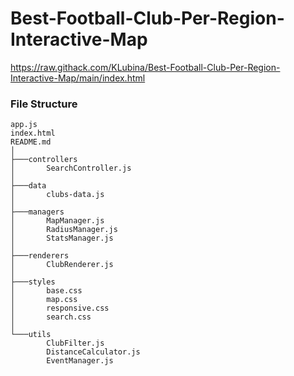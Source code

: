# Best-Football-Club-Per-Region-Interactive-Map

https://raw.githack.com/KLubina/Best-Football-Club-Per-Region-Interactive-Map/main/index.html

### File Structure

```
app.js
index.html
README.md
│
├───controllers
│       SearchController.js
│
├───data
│       clubs-data.js
│
├───managers
│       MapManager.js
│       RadiusManager.js
│       StatsManager.js
│
├───renderers
│       ClubRenderer.js
│
├───styles
│       base.css
│       map.css
│       responsive.css
│       search.css
│
└───utils
        ClubFilter.js
        DistanceCalculator.js
        EventManager.js
```
